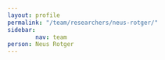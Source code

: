 ```yaml
---
layout: profile
permalink: "/team/researchers/neus-rotger/"
sidebar:
        nav: team
person: Neus Rotger
---
```


